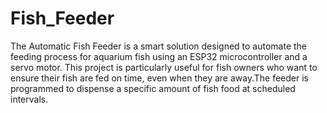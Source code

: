 # Fish_Feeder
The Automatic Fish Feeder is a smart solution designed to automate the feeding process for aquarium fish using an ESP32 microcontroller and a servo motor. This project is particularly useful for fish owners who want to ensure their fish are fed on time, even when they are away.The feeder is programmed to dispense a specific amount of fish food at scheduled intervals. 
